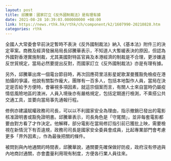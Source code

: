 ```yaml
---
layout: post
title: 邱騰華：國家訂立《反外國制裁法》是有理有據
date: 2021-08-28 10:39:03.000000000 +08:00
link: https://news.rthk.hk/rthk/ch/component/k2/1607990-20210828.htm
categories: rthk
---
```


全國人大常委會早前決定暫時不表決《反外國制裁法》納入《基本法》附件三的決定草案。商務及經濟發展局局長邱騰華表示，不知道人大暫緩表決的原因，但認為外國對香港實施制裁，尤其美國對特區官員及本港經濟的制裁是不合理，更涉嫌違反世貿規定，當局必然要提出反對，而國家訂立《反外國制裁法》亦是有理有據。

另外，邱騰華出席一個電台節目時，再次回應荷里活影星妮歌潔曼獲豁免檢疫在港拍攝的爭議，他說有關製作龐大，團隊有一百多人，包括本地製作人員，當局在決定是否給予方便時，會審視多項因素，就這宗個案而言，有關人士來自當時仍屬疫情低風險地區的澳洲，人員入境後亦有嚴格規定，包括定期進行檢測，不乘搭公共交通工具，並要向當局事先通報行程。

修例亦建議賦權政務司司長，可以以不利國家安全為理由，指示撤銷已發出的電影核准證明書或豁免證明書。邱騰華表示，司長角色是「守尾關」，並非每套電影都要由對方看了才作決定。他解釋，部分電影在當局修訂指引前已獲批上映，需要檢視在新情況下有否違規，政務司司長是國家安全委員會成員，比起專業部門會考慮更多「界外因素」，作為最後把關的條件。

被問到與內地通關的時間表，邱騰華說，通關要先確保做好防疫，政府沒有停過與內地商討通關，亦會盡量利用現有制度，方便各行業人員往來。
